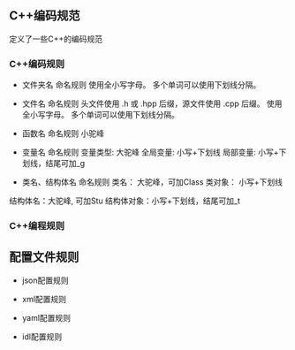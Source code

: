 ## C++编码规范
  定义了一些C++的编码规范

### C++编码规则

  - 文件夹名 命名规则
  使用全小写字母。
  多个单词可以使用下划线分隔。

  - 文件名 命名规则
  头文件使用 .h 或 .hpp 后缀，源文件使用 .cpp 后缀。
  使用全小写字母。
  多个单词可以使用下划线分隔。

  - 函数名 命名规则
  小驼峰

  - 变量名 命名规则
  变量类型: 大驼峰
  全局变量: 小写+下划线
  局部变量: 小写+下划线，结尾可加_g

  - 类名、结构体名 命名规则
  类名：   大驼峰，可加Class
  类对象： 小写+下划线

  结构体名：大驼峰, 可加Stu
  结构体对象：小写+下划线，结尾可加_t

### C++编程规则


## 配置文件规则
  - json配置规则

  - xml配置规则

  - yaml配置规则

  - idl配置规则